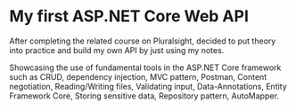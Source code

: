 # My first ASP.NET Core Web API 
After completing the related course on Pluralsight, decided to put theory into practice and build my own API by just using my notes. 

Showcasing the use of fundamental tools in the ASP.NET Core framework such as CRUD, dependency injection, MVC pattern, Postman, Content negotiation, Reading/Writing files, Validating input, Data-Annotations, Entity Framework Core, Storing sensitive data, Repository pattern, AutoMapper.
